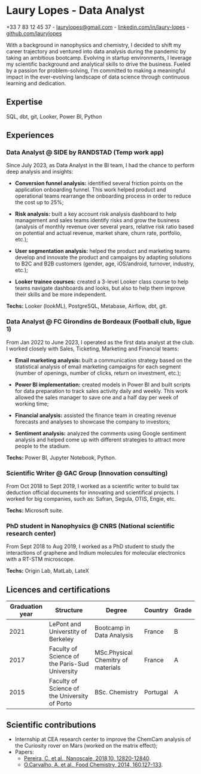 
# Laury Lopes - Data Analyst
+33 7 83 12 45 37 - laurylopes@gmail.com - [linkedin.com/in/laury-lopes](https://www.linkedin.com/in/laury-lopes/) - [github.com/laurylopes](https://github.com/laurylopes)

With a background in nanophysics and chemistry, I decided to shift my career trajectory and ventured into data analysis during the pandemic by taking an ambitious bootcamp. Evolving in startup environments, I leverage my scientific background and analytical skills to drive the business. Fueled by a passion for problem-solving, I'm committed to making a meaningful impact in the ever-evolving landscape of data science through continuous learning and dedication.

## Expertise
SQL, dbt, git, Looker, Power BI, Python

## Experiences
### Data Analyst @ SIDE by RANDSTAD (Temp work app)
Since July 2023, as Data Analyst in the BI team, I had the chance to perform deep analysis and insights: 
* **Conversion funnel analysis:** identified several friction points on the application onboarding funnel. This work helped product and operational teams rearrange the onboarding process in order to reduce the cost up to 25%;

* **Risk analysis:** built a key account risk analysis dashboard to help management and sales teams identify risks and grow the business (analysis of monthly revenue over several years, relative risk ratio based on potential and actual revenue, market share, churn rate, portfolio, etc.);

* **User segmentation analysis:** helped the product and marketing teams develop and innovate the product and campaigns by adapting solutions to B2C and B2B customers (gender, age, iOS/android, turnover, industry, etc.);

* **Looker trainee courses:** created a 3-level Looker class course to help teams navigate dashboards and looks, but also to help them improve their skills and be more independent.

**Techs:** Looker (lookML), PostgreSQL, Metabase, Airflow, dbt, git.

### Data Analyst @ FC Girondins de Bordeaux (Football club, ligue 1)
From Jan 2022 to June 2023, I operated as the first data analyst at the club. I worked closely with Sales, Ticketing, Marketing and Financial teams: 

* **Email marketing analysis:** built a communication strategy based on the statistical analysis of email marketing campaigns for each segment (number of openings, number of clicks, return on investment, etc.);

* **Power BI implementation:** created models in Power BI and built scripts for data preparation to track sales activity daily and weekly. This work allowed the sales manager to save one and a half day per week of working time;

* **Financial analysis:** assisted the finance team in creating revenue forecasts and analyses to showcase the company to investors;

* **Sentiment analysis:** analyzed the comments using Google sentiment analysis and helped come up with different strategies to attract more people to the stadium.

**Techs:** Power BI, Jupyter Notebook, Python. 

### Scientific Writer @ GAC Group (Innovation consulting)
From Oct 2018 to Sept 2019, I worked as a scientific writer to build tax deduction official documents for innovating and scientifical projects. I worked for big companies, such as: Safran, Segula, OTIS, Engie, etc. 

**Techs:** Microsoft suite.

### PhD student in Nanophysics @ CNRS (National scientific research center)
From Sept 2018 to Aug 2019, I worked as a PhD student to study the interactions of graphene and Indium molecules for molecular electronics with a RT-STM microscope.

**Techs:** Origin Lab, MatLab, LateX


## Licences and certifications
|Graduation year|Structure|Degree|Country| Grade
|--|--|--|--|--|
|2021|LePont and Universtity of Berkeley|Bootcamp in Data Analysis | France | B
|2017|Faculty of Science of the Paris-Sud University|MSc.Physical Chemitry of materials| France | A
|2015|Faculty of Science of the University of Porto|BSc. Chemistry| Portugal | A


## Scientific contributions
- Internship at CEA research center to improve the ChemCam analysis of the Curiosity rover on Mars (worked on the matrix effect);
- Papers:
  - [Pereira, C. et al., Nanoscale, 2018,10, 12820-12840](https://pubs.rsc.org/en/content/articlelanding/2018/nr/c8nr03533d").
  - [O.Carvalho, A. et al., Food Chemistry, 2014, 160,127-133](https://www.sciencedirect.com/science/article/abs/pii/S0308814614004658?via%3Dihub).

  